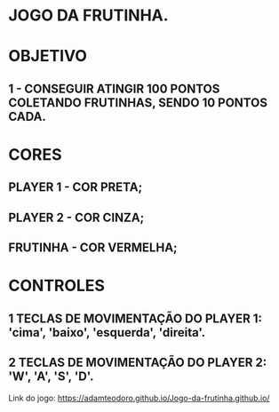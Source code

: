 # JOGO DA FRUTINHA.

# OBJETIVO
## 1 - CONSEGUIR ATINGIR 100 PONTOS COLETANDO FRUTINHAS, SENDO 10 PONTOS CADA.

# CORES
## PLAYER 1 - COR PRETA;
## PLAYER 2 - COR CINZA;
## FRUTINHA - COR VERMELHA;

# CONTROLES
## 1 TECLAS DE MOVIMENTAÇÃO DO PLAYER 1: 'cima', 'baixo', 'esquerda', 'direita'.
## 2 TECLAS DE MOVIMENTAÇÃO DO PLAYER 2: 'W', 'A', 'S', 'D'.

Link do jogo: https://adamteodoro.github.io/Jogo-da-frutinha.github.io/
